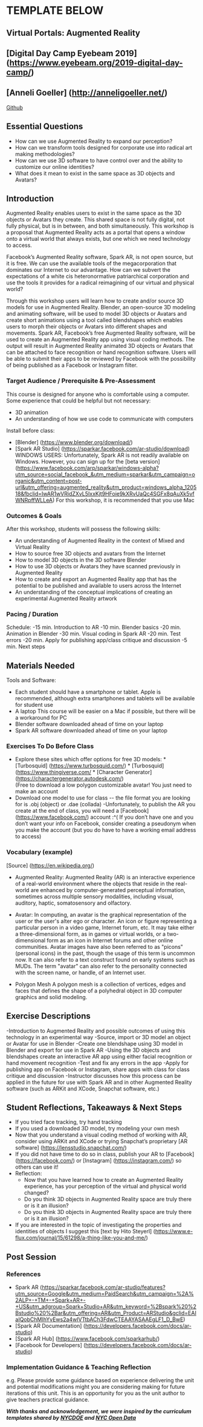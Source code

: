 

# TEMPLATE BELOW

## Virtual Portals: Augmented Reality
## [Digital Day Camp Eyebeam 2019] (https://www.eyebeam.org/2019-digital-day-camp/)

## [Anneli Goeller] (http://anneligoeller.net/)
[Github](github/anneligoeller)

## Essential Questions
- How can we use Augmented Reality to expand our perception?
- How can we transform tools designed for corporate use into radical art making methodologies?
- How can we use 3D software to have control over and the ability to customize our online identities?
- What does it mean to exist in the same space as 3D objects and Avatars?

## Introduction
Augmented Reality enables users to exist in the same space as the 3D objects or Avatars they create. This shared space is not fully digital, not fully physical, but is in between, and both simultaneously. This workshop is a proposal that Augmented Reality acts as a portal that opens a window onto a virtual world that always exists, but one which we need technology to access.

Facebook’s Augmented Reality software, Spark AR, is not open source, but it is free. We can use the available tools of the megacorporation that dominates our Internet to our advantage. How can we subvert the expectations of a white cis heteronormative patriarchical corporation and use the tools it provides for a radical reimagining of our virtual and physical world?

Through this workshop users will learn how to create and/or source 3D models for use in Augmented Reality. Blender, an open-source 3D modeling and animating software, will be used to model 3D objects or Avatars and create short animations using a tool called blendshapes which enables users to morph their objects or Avatars into different shapes and movements. Spark AR, Facebook’s free Augmented Reality software, will be used to create an Augmented Reality app using visual coding methods. The output will result in Augmented Reality animated 3D objects or Avatars that can be attached to face recognition or hand recognition software. Users will be able to submit their apps to be reviewed by Facebook with the possibility of being published as a Facebook or Instagram filter.

### Target Audience / Prerequisite & Pre-Assessment
This course is designed for anyone who is comfortable using a computer. Some experience that could be helpful but not necessary:
- 3D animation
- An understanding of how we use code to communicate with computers

Install before class:
- [Blender] (https://www.blender.org/download/)
- [Spark AR Studio] (https://sparkar.facebook.com/ar-studio/download)
WINDOWS USERS: Unfortunately, Spark AR is not readily available on Windows. However, you can sign up for the [beta version] (https://www.facebook.com/arp/sparkar/windows-alpha?utm_source=social_facebook_&utm_medium=sparkar&utm_campaign=organic&utm_content=post-url&utm_offering=augmented_reality&utm_product=windows_alpha_120518&fbclid=IwAR1wVRidZXvL5IxxKjt9HFoie9kXRvUaQc4SGFx8qAuXk5vfWNRpffWLLeA)
For this workshop, it is recommended that you use Mac

### Outcomes & Goals
After this workshop, students will possess the following skills:
* An understanding of Augmented Reality in the context of Mixed and Virtual Reality
* How to source free 3D objects and avatars from the Internet
* How to model 3D objects in the 3D software Blender
* How to use 3D objects or Avatars they have scanned previously in Augmented Reality
* How to create and export an Augmented Reality app that has the potential to be published and available to users across the Internet
* An understanding of the conceptual implications of creating an experimental Augmented Reality artwork

### Pacing / Duration
Schedule:
-15 min. Introduction to AR
-10 min. Blender basics
-20 min. Animation in Blender
-30 min. Visual coding in Spark AR
-20 min. Test errors
-20 min. Apply for publishing app/class critique and discussion
-5 min. Next steps

## Materials Needed
Tools and Software:
- Each student should have a smartphone or tablet.
Apple is recommended, although extra smartphones and tablets will be available for student use
- A laptop
This course will be easier on a Mac if possible, but there will be a workaround for PC
- Blender software downloaded ahead of time on your laptop
- Spark AR software downloaded ahead of time on your laptop

### Exercises To Do Before Class
- Explore these sites which offer options for free 3D models:
      * [Turbosquid] (https://www.turbosquid.com/)
      * [Turbosquid] (https://www.thingiverse.com/
      * [Character Generator] (https://charactergenerator.autodesk.com/)      
            (Free to download a low polygon customizable avatar! You just need to make an account
- Download one model to use for class -- the file format you are looking for is .obj (object) or .dae (collada)
-Unfortunately, to publish the AR you create at the end of class, you will need a [Facebook] (https://www.facebook.com/) account :^(
If you don’t have one and you don’t want your info on Facebook, consider creating a pseudonym when you make the account (but you do have to have a working email address to access)

### Vocabulary (example)
[Source] (https://en.wikipedia.org/)
- Augmented Reality: Augmented Reality (AR) is an interactive experience of a real-world environment where the objects that reside in the real-world are enhanced by computer-generated perceptual information, sometimes across multiple sensory modalities, including visual, auditory, haptic, somatosensory and olfactory.

- Avatar: In computing, an avatar is the graphical representation of the user or the user's alter ego or character. An icon or figure representing a particular person in a video game, Internet forum, etc. It may take either a three-dimensional form, as in games or virtual worlds, or a two-dimensional form as an icon in Internet forums and other online communities. Avatar images have also been referred to as "picons" (personal icons) in the past, though the usage of this term is uncommon now. It can also refer to a text construct found on early systems such as MUDs. The term "avatar" can also refer to the personality connected with the screen name, or handle, of an Internet user.

- Polygon Mesh
A polygon mesh is a collection of vertices, edges and faces that defines the shape of a polyhedral object in 3D computer graphics and solid modeling.

## Exercise Descriptions
-Introduction to Augmented Reality and possible outcomes of using this technology in an experimental way
-Source, import or 3D model an object or Avatar for use in Blender
-Create one blendshape using 3D model in Blender and export for use in Spark AR
-Using the 3D objects and blendshapes create an interactive AR app using either facial recognition or hand movement recognition
-Test and fix any errors in the app
-Apply for publishing app on Facebook or Instagram, share apps with class for class critique and discussion
-Instructor discusses how this process can be applied in the future for use with Spark AR and in other Augmented Reality software (such as ARKit and XCode, Snapchat software, etc.)

## Student Reflections, Takeaways & Next Steps
* If you tried face tracking, try hand tracking
* If you used a downloaded 3D model, try modeling your own mesh
* Now that you understand a visual coding method of working with AR, consider using ARKit and XCode or trying Snapchat’s proprietary [AR software] (https://lensstudio.snapchat.com/)
* If you did not have time to do so in class, publish your AR to [Facebook] (https://facebook.com/) or [Instagram] (https://instagram.com/) so others can use it!
* Reflection:
    - Now that you have learned how to create an Augmented Reality experience, has your perception of the virtual and physical world changed?
    - Do you think 3D objects in Augmented Reality space are truly there or is it an illusion?
    - Do you think 3D objects in Augmented Reality space are truly there or is it an illusion?
* If you are interested in the topic of investigating the properties and identities of objects I suggest this [text by Hito Steyerl] (https://www.e-flux.com/journal/15/61298/a-thing-like-you-and-me/)

## Post Session
### References
- Spark AR (https://sparkar.facebook.com/ar-studio/features?utm_source=Google&utm_medium=PaidSearch&utm_campaign=%2A%2ALP+-+TM+-+Spark+AR+-+US&utm_adgroup=Spark+Studio+AR&utm_keyword=%2Bspark%20%2Bstudio%20%2Bar&utm_offering=AR&utm_Product=ARStudio&gclid=EAIaIQobChMIhYvEws2a4wIVTtbACh3FdwCTEAAYASAAEgLF1_D_BwE)
- [Spark AR Documentation] (https://developers.facebook.com/docs/ar-studio)
- [Spark AR Hub] (https://www.facebook.com/sparkarhub/)
- [Facebook for Developers] (https://developers.facebook.com/docs/ar-studio)
### Implementation Guidance & Teaching Reflection  
e.g. Please provide some guidance based on experience delivering the unit and potential modifications might you are considering making for future iterations of this unit. This is an opportunity for you as the unit author to give teachers practical guidance.



***With thanks and acknowledgement, we were inspired by the curriculum templates shared by [NYCDOE](http://blueprint.cs4all.nyc/units/40/) and [NYC Open Data](https://github.com/datapolitan/Data_Analytics_Classes/blob/gh-pages/Excel_Tools_Summarizing_Data.md)***

